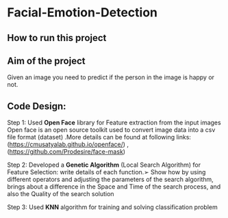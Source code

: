 # Facial-Emotion-Detection

## How to run this project

## Aim of the project
Given an image you need to predict if the person in the image is happy or not.

## Code Design:
Step 1: Used **Open Face** library for Feature extraction from the input images 
Open face is an open source toolkit used to convert image data into a csv file format (dataset) .More details can be found at following links:  (https://cmusatyalab.github.io/openface/) , (https://github.com/Prodesire/face-mask)

Step 2: Developed a **Genetic Algorithm** (Local Search Algorithm) for Feature Selection: write details of each function.➢ Show how by using different operators and adjusting the parameters of the search algorithm, brings about a  difference in the Space and Time of the search process, and also the Quality of the search solution

Step 3: Used **KNN** algorithm for training and solving classification problem

